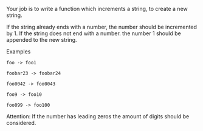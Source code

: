 Your job is to write a function which increments a string, to create a new string.

If the string already ends with a number, the number should be incremented by 1.
If the string does not end with a number. the number 1 should be appended to the new string.

Examples

```
foo -> foo1

foobar23 -> foobar24

foo0042 -> foo0043

foo9 -> foo10

foo099 -> foo100
```

Attention: If the number has leading zeros the amount of digits should be considered.
